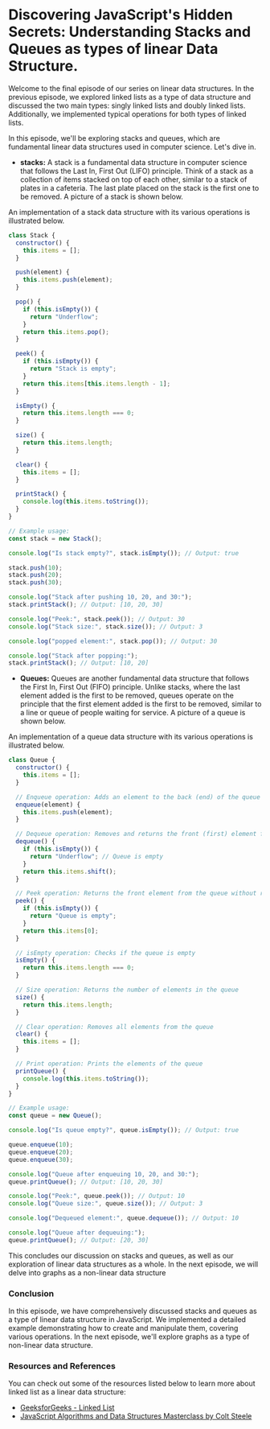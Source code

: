 # Discovering JavaScript's Hidden Secrets: Understanding Stacks and Queues as types of linear Data Structure.

Welcome to the final episode of our series on linear data structures. In the previous episode, we explored linked lists as a type of data structure and discussed the two main types: singly linked lists and doubly linked lists. Additionally, we implemented typical operations for both types of linked lists.

In this episode, we'll be exploring stacks and queues, which are fundamental linear data structures used in computer science. Let's dive in.

- **stacks:** A stack is a fundamental data structure in computer science that follows the Last In, First Out (LIFO) principle. Think of a stack as a collection of items stacked on top of each other, similar to a stack of plates in a cafeteria. The last plate placed on the stack is the first one to be removed. A picture of a stack is shown below.

An implementation of a stack data structure with its various operations is illustrated below.

```js
class Stack {
  constructor() {
    this.items = [];
  }

  push(element) {
    this.items.push(element);
  }

  pop() {
    if (this.isEmpty()) {
      return "Underflow";
    }
    return this.items.pop();
  }

  peek() {
    if (this.isEmpty()) {
      return "Stack is empty";
    }
    return this.items[this.items.length - 1];
  }

  isEmpty() {
    return this.items.length === 0;
  }

  size() {
    return this.items.length;
  }

  clear() {
    this.items = [];
  }

  printStack() {
    console.log(this.items.toString());
  }
}

// Example usage:
const stack = new Stack();

console.log("Is stack empty?", stack.isEmpty()); // Output: true

stack.push(10);
stack.push(20);
stack.push(30);

console.log("Stack after pushing 10, 20, and 30:");
stack.printStack(); // Output: [10, 20, 30]

console.log("Peek:", stack.peek()); // Output: 30
console.log("Stack size:", stack.size()); // Output: 3

console.log("popped element:", stack.pop()); // Output: 30

console.log("Stack after popping:");
stack.printStack(); // Output: [10, 20]
```

- **Queues:** Queues are another fundamental data structure that follows the First In, First Out (FIFO) principle. Unlike stacks, where the last element added is the first to be removed, queues operate on the principle that the first element added is the first to be removed, similar to a line or queue of people waiting for service. A picture of a queue is shown below.

An implementation of a queue data structure with its various operations is illustrated below.

```js
class Queue {
  constructor() {
    this.items = [];
  }

  // Enqueue operation: Adds an element to the back (end) of the queue
  enqueue(element) {
    this.items.push(element);
  }

  // Dequeue operation: Removes and returns the front (first) element from the queue
  dequeue() {
    if (this.isEmpty()) {
      return "Underflow"; // Queue is empty
    }
    return this.items.shift();
  }

  // Peek operation: Returns the front element from the queue without removing it
  peek() {
    if (this.isEmpty()) {
      return "Queue is empty";
    }
    return this.items[0];
  }

  // isEmpty operation: Checks if the queue is empty
  isEmpty() {
    return this.items.length === 0;
  }

  // Size operation: Returns the number of elements in the queue
  size() {
    return this.items.length;
  }

  // Clear operation: Removes all elements from the queue
  clear() {
    this.items = [];
  }

  // Print operation: Prints the elements of the queue
  printQueue() {
    console.log(this.items.toString());
  }
}

// Example usage:
const queue = new Queue();

console.log("Is queue empty?", queue.isEmpty()); // Output: true

queue.enqueue(10);
queue.enqueue(20);
queue.enqueue(30);

console.log("Queue after enqueuing 10, 20, and 30:");
queue.printQueue(); // Output: [10, 20, 30]

console.log("Peek:", queue.peek()); // Output: 10
console.log("Queue size:", queue.size()); // Output: 3

console.log("Dequeued element:", queue.dequeue()); // Output: 10

console.log("Queue after dequeuing:");
queue.printQueue(); // Output: [20, 30]
```

This concludes our discussion on stacks and queues, as well as our exploration of linear data structures as a whole. In the next episode, we will delve into graphs as a non-linear data structure

### Conclusion

In this episode, we have comprehensively discussed stacks and queues as a type of linear data structure in JavaScript. We implemented a detailed example demonstrating how to create and manipulate them, covering various operations. In the next episode, we'll explore graphs as a type of non-linear data structure.

### Resources and References

You can check out some of the resources listed below to learn more about linked list as a linear data structure:

- [GeeksforGeeks - Linked List](https://www.geeksforgeeks.org/difference-between-stack-and-queue-data-structures/)
- [JavaScript Algorithms and Data Structures Masterclass by Colt Steele](https://www.udemy.com/course/js-algorithms-and-data-structures-masterclass/)
